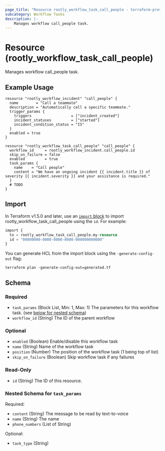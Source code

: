 ```yaml
---
page_title: "Resource rootly_workflow_task_call_people - terraform-provider-rootly"
subcategory: Workflow Tasks
description: |-
    Manages workflow call_people task.
---
```


# Resource (rootly_workflow_task_call_people)

Manages workflow call_people task.

## Example Usage

```shell
resource "rootly_workflow_incident" "call_people" {
  name        = "Call a teammate"
  description = "Automatically call a specific teammate."
  trigger_params {
    triggers                  = ["incident_created"]
    incident_statuses         = ["started"]
    incident_condition_status = "IS"
  }
  enabled = true
}

resource "rootly_workflow_task_call_people" "call_people" {
  workflow_id     = rootly_workflow_incident.call_people.id
  skip_on_failure = false
  enabled         = true
  task_params {
    name    = "Call people"
    content = "We have an ongoing incident {{ incident.title }} of severity {{ incident.severity }} and your assistance is required."
  }
  # TODO
}
```

## Import

In Terraform v1.5.0 and later, use an [`import` block](https://developer.hashicorp.com/terraform/language/import) to import rootly_workflow_task_call_people using the `id`. For example:

```terraform
import {
  to = rootly_workflow_task_call_people.my-resource
  id = "00000000-0000-0000-0000-000000000000"
}
```

You can generate HCL from the import block using the `-generate-config-out` flag:

```console
terraform plan -generate-config-out=generated.tf
```

<!-- schema generated by tfplugindocs -->
## Schema

### Required

- `task_params` (Block List, Min: 1, Max: 1) The parameters for this workflow task. (see [below for nested schema](#nestedblock--task_params))
- `workflow_id` (String) The ID of the parent workflow

### Optional

- `enabled` (Boolean) Enable/disable this workflow task
- `name` (String) Name of the workflow task
- `position` (Number) The position of the workflow task (1 being top of list)
- `skip_on_failure` (Boolean) Skip workflow task if any failures

### Read-Only

- `id` (String) The ID of this resource.

<a id="nestedblock--task_params"></a>
### Nested Schema for `task_params`

Required:

- `content` (String) The message to be read by text-to-voice
- `name` (String) The name
- `phone_numbers` (List of String)

Optional:

- `task_type` (String)
